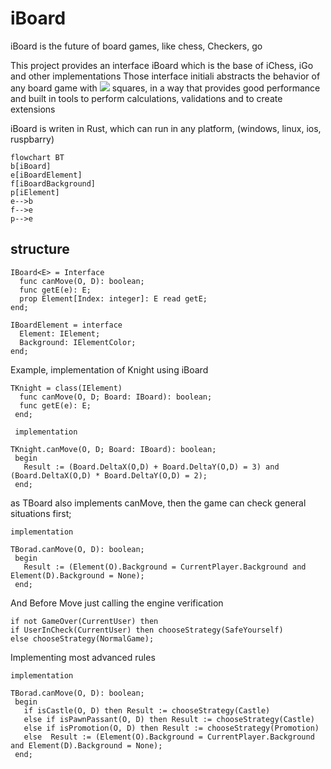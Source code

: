 # iBoard
iBoard is the future of board games, like chess, Checkers, go

This project provides an interface iBoard which is the base of iChess, iGo and other implementations
Those interface initiali abstracts the behavior of any board game with <img src="https://render.githubusercontent.com/render/math?math=m*n"> squares, in a way that provides good performance and built in tools to perform calculations, validations and to create extensions

iBoard is writen in Rust, which can run in any platform, (windows, linux, ios, ruspbarry)

``` mermaid
flowchart BT
b[iBoard]
e[iBoardElement]
f[iBoardBackground]
p[iElement]
e-->b
f-->e
p-->e
```

## structure

``` delphi
IBoard<E> = Interface
  func canMove(O, D): boolean;
  func getE(e): E;
  prop Element[Index: integer]: E read getE;
end;

IBoardElement = interface
  Element: IElement;
  Background: IElementColor;
end;
```

Example, implementation of Knight using iBoard

``` Delphi
TKnight = class(IElement)
  func canMove(O, D; Board: IBoard): boolean;
  func getE(e): E;
 end;
 
 implementation
 
TKnight.canMove(O, D; Board: IBoard): boolean;
 begin
   Result := (Board.DeltaX(O,D) + Board.DeltaY(O,D) = 3) and (Board.DeltaX(O,D) * Board.DeltaY(O,D) = 2);
 end;
```

as TBoard also implements canMove, then the game can check general situations first;

``` delphi
implementation

TBorad.canMove(O, D): boolean;
 begin
   Result := (Element(O).Background = CurrentPlayer.Background and Element(D).Background = None);
 end;
```

And Before Move just calling the engine verification

``` delphi
if not GameOver(CurrentUser) then
if UserInCheck(CurrentUser) then chooseStrategy(SafeYourself)
else chooseStrategy(NormalGame);
```

Implementing most advanced rules

``` delphi
implementation

TBorad.canMove(O, D): boolean;
 begin
   if isCastle(O, D) then Result := chooseStrategy(Castle)
   else if isPawnPassant(O, D) then Result := chooseStrategy(Castle)
   else if isPromotion(O, D) then Result := chooseStrategy(Promotion)
   else  Result := (Element(O).Background = CurrentPlayer.Background and Element(D).Background = None);
 end;
```
